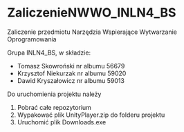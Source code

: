 # ZaliczenieNWWO_INLN4_BS
Zaliczenie przedmiotu Narzędzia Wspierające Wytwarzanie Oprogramowania

Grupa INLN4_BS, w składzie: 
- Tomasz Skowroński nr albumu 56679
- Krzysztof Niekurzak nr albumu 59020
- Dawid Kryszałowicz nr albumu 59013

Do uruchomienia projektu należy
1. Pobrać całe repozytorium
2. Wypakować plik UnityPlayer.zip do folderu projektu
3. Uruchomić plik Downloads.exe
